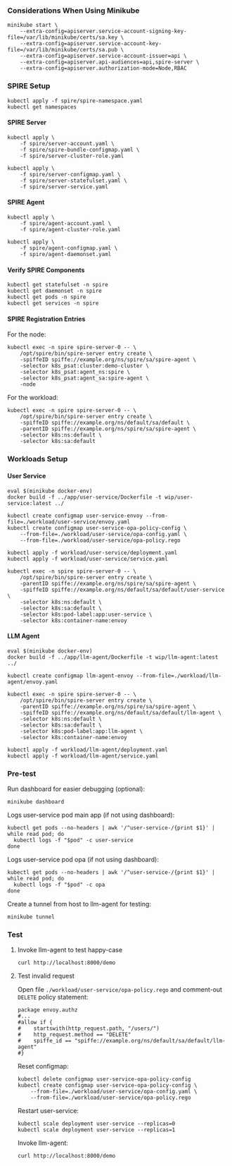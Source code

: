 ### Considerations When Using Minikube

```shell
minikube start \
    --extra-config=apiserver.service-account-signing-key-file=/var/lib/minikube/certs/sa.key \
    --extra-config=apiserver.service-account-key-file=/var/lib/minikube/certs/sa.pub \
    --extra-config=apiserver.service-account-issuer=api \
    --extra-config=apiserver.api-audiences=api,spire-server \
    --extra-config=apiserver.authorization-mode=Node,RBAC
```

### SPIRE Setup

```shell
kubectl apply -f spire/spire-namespace.yaml
kubectl get namespaces
```

#### SPIRE Server

```shell
kubectl apply \
    -f spire/server-account.yaml \
    -f spire/spire-bundle-configmap.yaml \
    -f spire/server-cluster-role.yaml
```

```shell
kubectl apply \
    -f spire/server-configmap.yaml \
    -f spire/server-statefulset.yaml \
    -f spire/server-service.yaml
```

#### SPIRE Agent

```shell
kubectl apply \
    -f spire/agent-account.yaml \
    -f spire/agent-cluster-role.yaml
```

```shell
kubectl apply \
    -f spire/agent-configmap.yaml \
    -f spire/agent-daemonset.yaml
```

#### Verify SPIRE Components

```shell
kubectl get statefulset -n spire
kubectl get daemonset -n spire
kubectl get pods -n spire
kubectl get services -n spire
```

#### SPIRE Registration Entries

For the node:

```shell
kubectl exec -n spire spire-server-0 -- \
    /opt/spire/bin/spire-server entry create \
    -spiffeID spiffe://example.org/ns/spire/sa/spire-agent \
    -selector k8s_psat:cluster:demo-cluster \
    -selector k8s_psat:agent_ns:spire \
    -selector k8s_psat:agent_sa:spire-agent \
    -node
```

For the workload:

```shell
kubectl exec -n spire spire-server-0 -- \
    /opt/spire/bin/spire-server entry create \
    -spiffeID spiffe://example.org/ns/default/sa/default \
    -parentID spiffe://example.org/ns/spire/sa/spire-agent \
    -selector k8s:ns:default \
    -selector k8s:sa:default
```

### Workloads Setup

#### User Service

```shell
eval $(minikube docker-env)
docker build -f ../app/user-service/Dockerfile -t wip/user-service:latest ../
```

```shell
kubectl create configmap user-service-envoy --from-file=./workload/user-service/envoy.yaml
kubectl create configmap user-service-opa-policy-config \
    --from-file=./workload/user-service/opa-config.yaml \
    --from-file=./workload/user-service/opa-policy.rego
```

```shell
kubectl apply -f workload/user-service/deployment.yaml
kubectl apply -f workload/user-service/service.yaml
```

```shell
kubectl exec -n spire spire-server-0 -- \
    /opt/spire/bin/spire-server entry create \
    -parentID spiffe://example.org/ns/spire/sa/spire-agent \
    -spiffeID spiffe://example.org/ns/default/sa/default/user-service \
    -selector k8s:ns:default \
    -selector k8s:sa:default \
    -selector k8s:pod-label:app:user-service \
    -selector k8s:container-name:envoy
```

#### LLM Agent

```shell
eval $(minikube docker-env)
docker build -f ../app/llm-agent/Dockerfile -t wip/llm-agent:latest ../
```

```shell
kubectl create configmap llm-agent-envoy --from-file=./workload/llm-agent/envoy.yaml
```

```shell
kubectl exec -n spire spire-server-0 -- \
    /opt/spire/bin/spire-server entry create \
    -parentID spiffe://example.org/ns/spire/sa/spire-agent \
    -spiffeID spiffe://example.org/ns/default/sa/default/llm-agent \
    -selector k8s:ns:default \
    -selector k8s:sa:default \
    -selector k8s:pod-label:app:llm-agent \
    -selector k8s:container-name:envoy
```

```shell
kubectl apply -f workload/llm-agent/deployment.yaml
kubectl apply -f workload/llm-agent/service.yaml
```

### Pre-test

Run dashboard for easier debugging (optional):

```shell
minikube dashboard
```

Logs user-service pod main app (if not using dashboard):

```shell
kubectl get pods --no-headers | awk '/^user-service-/{print $1}' | while read pod; do
  kubectl logs -f "$pod" -c user-service
done
```

Logs user-service pod opa (if not using dashboard):

```shell
kubectl get pods --no-headers | awk '/^user-service-/{print $1}' | while read pod; do
  kubectl logs -f "$pod" -c opa
done
```

Create a tunnel from host to llm-agent for testing:

```shell
minikube tunnel
```

### Test

1. Invoke llm-agent to test happy-case

    ```shell
    curl http://localhost:8000/demo
    ```

2. Test invalid request

   Open file `./workload/user-service/opa-policy.rego` and comment-out `DELETE` policy statement:
    ```rego
    package envoy.authz
    #...
    #allow if {
    #    startswith(http_request.path, "/users/")
    #    http_request.method == "DELETE"
    #    spiffe_id == "spiffe://example.org/ns/default/sa/default/llm-agent"
    #}
    ```

   Reset configmap:
    ```shell
    kubectl delete configmap user-service-opa-policy-config
    kubectl create configmap user-service-opa-policy-config \
        --from-file=./workload/user-service/opa-config.yaml \
        --from-file=./workload/user-service/opa-policy.rego
    ```

   Restart user-service:
    ```shell
    kubectl scale deployment user-service --replicas=0
    kubectl scale deployment user-service --replicas=1
    ```

   Invoke llm-agent:
    ```shell
    curl http://localhost:8000/demo
    ```